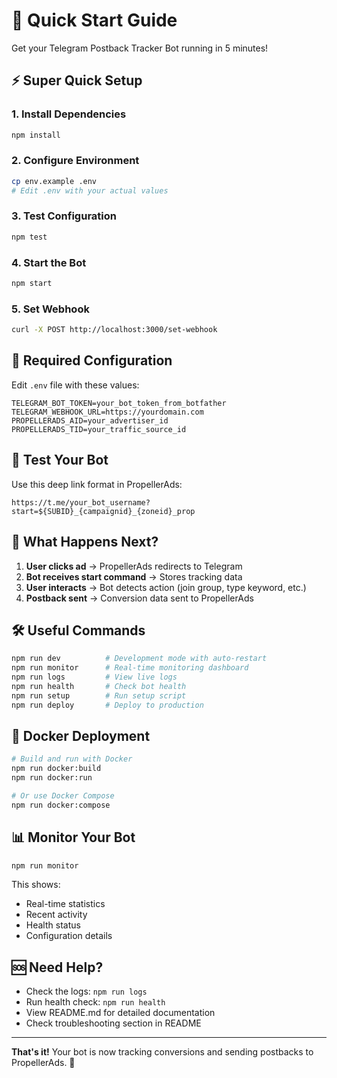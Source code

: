 # 🚀 Quick Start Guide

Get your Telegram Postback Tracker Bot running in 5 minutes!

## ⚡ Super Quick Setup

### 1. Install Dependencies
```bash
npm install
```

### 2. Configure Environment
```bash
cp env.example .env
# Edit .env with your actual values
```

### 3. Test Configuration
```bash
npm test
```

### 4. Start the Bot
```bash
npm start
```

### 5. Set Webhook
```bash
curl -X POST http://localhost:3000/set-webhook
```

## 🔧 Required Configuration

Edit `.env` file with these values:

```env
TELEGRAM_BOT_TOKEN=your_bot_token_from_botfather
TELEGRAM_WEBHOOK_URL=https://yourdomain.com
PROPELLERADS_AID=your_advertiser_id
PROPELLERADS_TID=your_traffic_source_id
```

## 📱 Test Your Bot

Use this deep link format in PropellerAds:
```
https://t.me/your_bot_username?start=${SUBID}_{campaignid}_{zoneid}_prop
```

## 🎯 What Happens Next?

1. **User clicks ad** → PropellerAds redirects to Telegram
2. **Bot receives start command** → Stores tracking data
3. **User interacts** → Bot detects action (join group, type keyword, etc.)
4. **Postback sent** → Conversion data sent to PropellerAds

## 🛠️ Useful Commands

```bash
npm run dev          # Development mode with auto-restart
npm run monitor      # Real-time monitoring dashboard
npm run logs         # View live logs
npm run health       # Check bot health
npm run setup        # Run setup script
npm run deploy       # Deploy to production
```

## 🐳 Docker Deployment

```bash
# Build and run with Docker
npm run docker:build
npm run docker:run

# Or use Docker Compose
npm run docker:compose
```

## 📊 Monitor Your Bot

```bash
npm run monitor
```

This shows:
- Real-time statistics
- Recent activity
- Health status
- Configuration details

## 🆘 Need Help?

- Check the logs: `npm run logs`
- Run health check: `npm run health`
- View README.md for detailed documentation
- Check troubleshooting section in README

---

**That's it!** Your bot is now tracking conversions and sending postbacks to PropellerAds. 🎉


